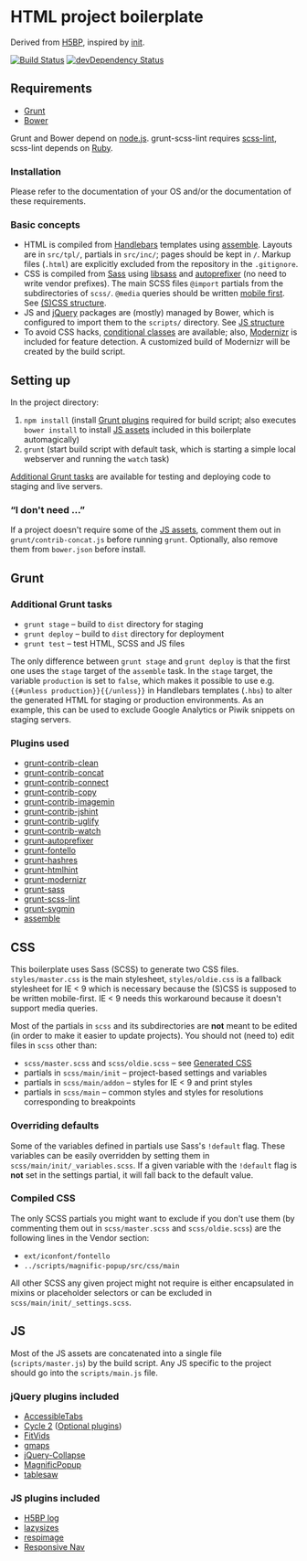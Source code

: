 # HTML project boilerplate

Derived from [H5BP](https://github.com/h5bp/html5-boilerplate), inspired by [init](https://github.com/drublic/init).

[![Build Status](https://travis-ci.org/yellowled/yl-bp.svg?branch=master)](https://travis-ci.org/yellowled/yl-bp)
[![devDependency Status](https://david-dm.org/yellowled/yl-bp/dev-status.svg)](https://david-dm.org/yellowled/yl-bp#info=devDependencies)

## Requirements

* [Grunt](http://gruntjs.com)
* [Bower](http://bower.io)

Grunt and Bower depend on [node.js](http://nodejs.org). grunt-scss-lint requires [scss-lint](https://github.com/causes/scss-lint), scss-lint depends on [Ruby](http://www.ruby-lang.org).

### Installation

Please refer to the documentation of your OS and/or the documentation of these requirements.

### Basic concepts

* HTML is compiled from [Handlebars](http://handlebarsjs.com) templates using [assemble](http://assemble.io). Layouts are in `src/tpl/`, partials in `src/inc/`; pages should be kept in `/`. Markup files (`.html`) are explicitly excluded from the repository in the `.gitignore`.
* CSS is compiled from [Sass](http://sass-lang.com) using [libsass](http://libsass.org) and [autoprefixer](https://github.com/nDmitry/grunt-autoprefixer) (no need to write vendor prefixes). The main SCSS files `@import` partials from the subdirectories of `scss/`. `@media` queries should be written [mobile first](http://bradfrostweb.com/blog/web/mobile-first-responsive-web-design/). See [(S)CSS structure](#css).
* JS and [jQuery](http://jquery.com) packages are (mostly) managed by Bower, which is configured to import them to the `scripts/` directory. See [JS structure](#js)
* To avoid CSS hacks, [conditional classes](http://www.paulirish.com/2008/conditional-stylesheets-vs-css-hacks-answer-neither/) are available; also, [Modernizr](http://modernizr.com) is included for feature detection. A customized build of Modernizr will be created by the build script.

## Setting up

In the project directory:

1. `npm install` (install [Grunt plugins](#plugins-used) required for build script; also executes `bower install` to install [JS assets](#js) included in this boilerplate automagically)
2. `grunt` (start build script with default task, which is starting a simple local webserver and running the `watch` task)

[Additional Grunt tasks](#additional-grunt-tasks) are available for testing and deploying code to staging and live servers.

### “I don't need …”

If a project doesn't require some of the [JS assets](#js), comment them out in `grunt/contrib-concat.js` before running `grunt`. Optionally, also remove them from `bower.json` before install.

## Grunt

### Additional Grunt tasks

* `grunt stage` – build to `dist` directory for staging
* `grunt deploy` – build to `dist` directory for deployment
* `grunt test` – test HTML, SCSS and JS files

The only difference between `grunt stage` and `grunt deploy` is that the first one uses the `stage` target of the `assemble` task. In the `stage` target, the variable `production` is set to `false`, which makes it possible to use e.g. `{{#unless production}}{{/unless}}` in Handlebars templates (`.hbs`) to alter the generated HTML for staging or production environments. As an example, this can be used to exclude Google Analytics or Piwik snippets on staging servers.

### Plugins used

* [grunt-contrib-clean](https://npmjs.org/package/grunt-contrib-clean)
* [grunt-contrib-concat](https://npmjs.org/package/grunt-contrib-concat)
* [grunt-contrib-connect](https://npmjs.org/package/grunt-contrib-connect)
* [grunt-contrib-copy](https://npmjs.org/package/grunt-contrib-copy)
* [grunt-contrib-imagemin](https://npmjs.org/package/grunt-contrib-imagemin)
* [grunt-contrib-jshint](https://npmjs.org/package/grunt-contrib-jshint)
* [grunt-contrib-uglify](https://npmjs.org/package/grunt-contrib-uglify)
* [grunt-contrib-watch](https://npmjs.org/package/grunt-contrib-watch)
* [grunt-autoprefixer](https://npmjs.org/package/grunt-autoprefixer)
* [grunt-fontello](https://npmjs.org/package/grunt-fontello)
* [grunt-hashres](https://npmjs.org/package/grunt-hashres)
* [grunt-htmlhint](https://npmjs.org/package/grunt-htmlhint)
* [grunt-modernizr](https://npmjs.org/package/grunt-modernizr)
* [grunt-sass](https://npmjs.org/package/grunt-sass)
* [grunt-scss-lint](https://www.npmjs.org/package/grunt-scss-lint)
* [grunt-svgmin](https://www.npmjs.org/package/grunt-svgmin)
* [assemble](https://www.npmjs.org/package/assemble)

## CSS

This boilerplate uses Sass (SCSS) to generate two CSS files. `styles/master.css` is the main stylesheet, `styles/oldie.css` is a fallback stylesheet for IE < 9 which is necessary because the (S)CSS is supposed to be written mobile-first. IE < 9 needs this workaround because it doesn't support media queries.

Most of the partials in `scss` and its subdirectories are **not** meant to be edited (in order to make it easier to update projects). You should not (need to) edit files in `scss` other than:

* `scss/master.scss` and `scss/oldie.scss` – see [Generated CSS](#compiled-css)
* partials in `scss/main/init` – project-based settings and variables
* partials in `scss/main/addon` – styles for IE < 9 and print styles
* partials in `scss/main` – common styles and styles for resolutions corresponding to breakpoints

### Overriding defaults

Some of the variables defined in partials use Sass's `!default` flag. These variables can be easily overridden by setting them in `scss/main/init/_variables.scss`. If a given variable with the `!default` flag is **not** set in the settings partial, it will fall back to the default value.

### Compiled CSS

The only SCSS partials you might want to exclude if you don't use them (by commenting them out in `scss/master.scss` and `scss/oldie.scss`) are the following lines in the Vendor section:

* `ext/iconfont/fontello`
* `../scripts/magnific-popup/src/css/main`

All other SCSS any given project might not require is either encapsulated in mixins or placeholder selectors or can be excluded in `scss/main/init/_settings.scss`.

## JS

Most of the JS assets are concatenated into a single file (`scripts/master.js`) by the build script. Any JS specific to the project should go into the `scripts/main.js` file.

### jQuery plugins included

* [AccessibleTabs](https://github.com/ginader/Accessible-Tabs)
* [Cycle 2](https://github.com/malsup/cycle2) ([Optional plugins](http://jquery.malsup.com/cycle2/download/#plugins))
* [FitVids](https://github.com/davatron5000/FitVids.js)
* [gmaps](https://github.com/hpneo/gmaps)
* [jQuery-Collapse](https://github.com/danielstocks/jQuery-Collapse/)
* [MagnificPopup](https://github.com/dimsemenov/Magnific-Popup)
* [tablesaw](https://github.com/filamentgroup/tablesaw)

### JS plugins included

* [H5BP log](https://github.com/h5bp/html5-boilerplate/blob/master/src/js/plugins.js)
* [lazysizes](https://github.com/aFarkas/lazysizes)
* [respimage](https://github.com/aFarkas/respimage)
* [Responsive Nav](https://github.com/viljamis/responsive-nav.js)

